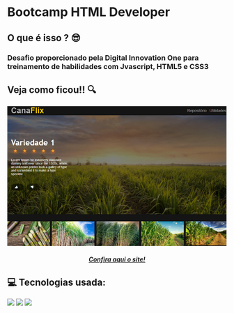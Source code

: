 # Bootcamp HTML Developer
<h2> O que é isso ? 😎</h2>
    <h3>Desafio proporcionado pela Digital Innovation One para treinamento de habilidades com Jvascript, HTML5 e CSS3</h3>
<div>
  <h2> Veja como ficou!! 🔍</h2>
  <img src="https://github.com/LuisGustavo2010/Canaflix/blob/main/img/Preview.png?raw=true" />
  <h5 align="center"><a href="https://canaflix.netlify.app/">Confira aqui o site!</a> </h5>
</div>

<div>
  <h2> 💻 Tecnologias usada:</h2>
  <img src="https://img.shields.io/badge/HTML5-E34F26?style=for-the-badge&logo=html5&logoColor=white&style=plastic" />
  <img src="https://img.shields.io/badge/CSS-239120?&style=for-the-badge&logo=css3&logoColor=white&style=plastic" />
  <img src="https://img.shields.io/badge/JavaScript-F7DF1E?style=for-the-badge&logo=javascript&logoColor=black&style=plastic" />
</div>
